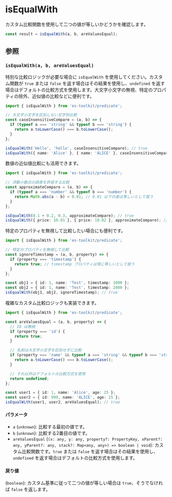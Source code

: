 # isEqualWith

カスタム比較関数を使用して二つの値が等しいかどうかを確認します。

```typescript
const result = isEqualWith(a, b, areValuesEqual);
```

## 参照

### `isEqualWith(a, b, areValuesEqual)`

特別な比較ロジックが必要な場合に `isEqualWith` を使用してください。カスタム関数が `true` または `false` を返す場合はその結果を使用し、`undefined` を返す場合はデフォルトの比較方式を使用します。大文字小文字の無視、特定のプロパティの除外、近似値の比較などに便利です。

```typescript
import { isEqualWith } from 'es-toolkit/predicate';

// 大文字小文字を区別しない文字列比較
const caseInsensitiveCompare = (a, b) => {
  if (typeof a === 'string' && typeof b === 'string') {
    return a.toLowerCase() === b.toLowerCase();
  }
};

isEqualWith('Hello', 'hello', caseInsensitiveCompare); // true
isEqualWith({ name: 'Alice' }, { name: 'ALICE' }, caseInsensitiveCompare); // true
```

数値の近似値比較にも活用できます。

```typescript
import { isEqualWith } from 'es-toolkit/predicate';

// 浮動小数点の誤差を許容する比較
const approximateCompare = (a, b) => {
  if (typeof a === 'number' && typeof b === 'number') {
    return Math.abs(a - b) < 0.01; // 0.01 以下の差は等しいとして扱う
  }
};

isEqualWith(0.1 + 0.2, 0.3, approximateCompare); // true
isEqualWith({ price: 10.01 }, { price: 10.02 }, approximateCompare); // true
```

特定のプロパティを無視して比較したい場合にも便利です。

```typescript
import { isEqualWith } from 'es-toolkit/predicate';

// 特定のプロパティを無視して比較
const ignoreTimestamp = (a, b, property) => {
  if (property === 'timestamp') {
    return true; // timestamp プロパティは常に等しいとして扱う
  }
};

const obj1 = { id: 1, name: 'Test', timestamp: 1000 };
const obj2 = { id: 1, name: 'Test', timestamp: 2000 };
isEqualWith(obj1, obj2, ignoreTimestamp); // true
```

複雑なカスタム比較ロジックも実装できます。

```typescript
import { isEqualWith } from 'es-toolkit/predicate';

const areValuesEqual = (a, b, property) => {
  // ID は無視
  if (property === 'id') {
    return true;
  }

  // 名前は大文字小文字を区別せずに比較
  if (property === 'name' && typeof a === 'string' && typeof b === 'string') {
    return a.toLowerCase() === b.toLowerCase();
  }

  // それ以外はデフォルトの比較方式を使用
  return undefined;
};

const user1 = { id: 1, name: 'Alice', age: 25 };
const user2 = { id: 999, name: 'ALICE', age: 25 };
isEqualWith(user1, user2, areValuesEqual); // true
```

#### パラメータ

- `a` (`unknown`): 比較する最初の値です。
- `b` (`unknown`): 比較する2番目の値です。
- `areValuesEqual` (`(x: any, y: any, property?: PropertyKey, xParent?: any, yParent?: any, stack?: Map<any, any>) => boolean | void`): カスタム比較関数です。`true` または `false` を返す場合はその結果を使用し、`undefined` を返す場合はデフォルトの比較方式を使用します。

#### 戻り値

(`boolean`): カスタム基準に従って二つの値が等しい場合は `true`、そうでなければ `false` を返します。
